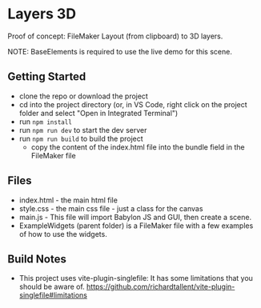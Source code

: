 # Layers 3D

Proof of concept: FileMaker Layout (from clipboard) to 3D layers.

NOTE: BaseElements is required to use the live demo for this scene.

## Getting Started

- clone the repo or download the project
- cd into the project directory (or, in VS Code, right click on the project folder and select "Open in Integrated Terminal")
- run `npm install`
- run `npm run dev` to start the dev server
- run `npm run build` to build the project
  - copy the content of the index.html file into the bundle field in the FileMaker file

## Files

- index.html - the main html file
- style.css - the main css file - just a class for the canvas
- main.js - This file will import Babylon JS and GUI, then create a scene.
- ExampleWidgets (parent folder) is a FileMaker file with a few examples of how to use the widgets.

## Build Notes

- This project uses vite-plugin-singlefile: It has some limitations that you should be aware of. https://github.com/richardtallent/vite-plugin-singlefile#limitations
